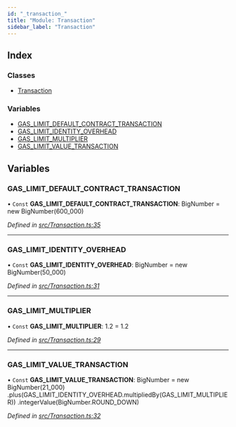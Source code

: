 ```yaml
---
id: "_transaction_"
title: "Module: Transaction"
sidebar_label: "Transaction"
---
```


## Index

### Classes

* [Transaction](../classes/_transaction_.transaction.md)

### Variables

* [GAS\_LIMIT\_DEFAULT\_CONTRACT\_TRANSACTION](_transaction_.md#gas_limit_default_contract_transaction)
* [GAS\_LIMIT\_IDENTITY\_OVERHEAD](_transaction_.md#gas_limit_identity_overhead)
* [GAS\_LIMIT\_MULTIPLIER](_transaction_.md#gas_limit_multiplier)
* [GAS\_LIMIT\_VALUE\_TRANSACTION](_transaction_.md#gas_limit_value_transaction)

## Variables

### GAS\_LIMIT\_DEFAULT\_CONTRACT\_TRANSACTION

• `Const` **GAS\_LIMIT\_DEFAULT\_CONTRACT\_TRANSACTION**: BigNumber = new BigNumber(600\_000)

*Defined in [src/Transaction.ts:35](https://github.com/trustlines-protocol/clientlib/blob/f60ef2b/src/Transaction.ts#L35)*

___

### GAS\_LIMIT\_IDENTITY\_OVERHEAD

• `Const` **GAS\_LIMIT\_IDENTITY\_OVERHEAD**: BigNumber = new BigNumber(50\_000)

*Defined in [src/Transaction.ts:31](https://github.com/trustlines-protocol/clientlib/blob/f60ef2b/src/Transaction.ts#L31)*

___

### GAS\_LIMIT\_MULTIPLIER

• `Const` **GAS\_LIMIT\_MULTIPLIER**: 1.2 = 1.2

*Defined in [src/Transaction.ts:29](https://github.com/trustlines-protocol/clientlib/blob/f60ef2b/src/Transaction.ts#L29)*

___

### GAS\_LIMIT\_VALUE\_TRANSACTION

• `Const` **GAS\_LIMIT\_VALUE\_TRANSACTION**: BigNumber = new BigNumber(21\_000) .plus(GAS\_LIMIT\_IDENTITY\_OVERHEAD.multipliedBy(GAS\_LIMIT\_MULTIPLIER)) .integerValue(BigNumber.ROUND\_DOWN)

*Defined in [src/Transaction.ts:32](https://github.com/trustlines-protocol/clientlib/blob/f60ef2b/src/Transaction.ts#L32)*
